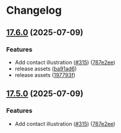 # Changelog

## [17.6.0](https://github.com/rosvik/design-system/compare/generate-assets@v17.5.0...generate-assets@v17.6.0) (2025-07-09)


### Features

* Add contact illustration ([#315](https://github.com/rosvik/design-system/issues/315)) ([787e2ee](https://github.com/rosvik/design-system/commit/787e2ee3cb2a59b20400f830e07ecd24e82a0e14))
* release assets ([ba91ad6](https://github.com/rosvik/design-system/commit/ba91ad6fb8f1ba7851690cf41fc593a39fc813e7))
* release assets ([197793f](https://github.com/rosvik/design-system/commit/197793f3ef3f876282a55845d15bc01f1cf00459))

## [17.5.0](https://github.com/AtB-AS/design-system/compare/generate-assets@v17.4.0...generate-assets@v17.5.0) (2025-07-09)


### Features

* Add contact illustration ([#315](https://github.com/AtB-AS/design-system/issues/315)) ([787e2ee](https://github.com/AtB-AS/design-system/commit/787e2ee3cb2a59b20400f830e07ecd24e82a0e14))

